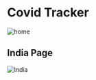 # Covid Tracker

![home](https://i.imgur.com/BpPxGEh.jpg)

## India Page

![India](https://i.imgur.com/FKTVg5X.jpg)
